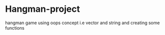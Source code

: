 # Hangman-project
hangman game using oops concept i.e vector and string and creating  some functions
